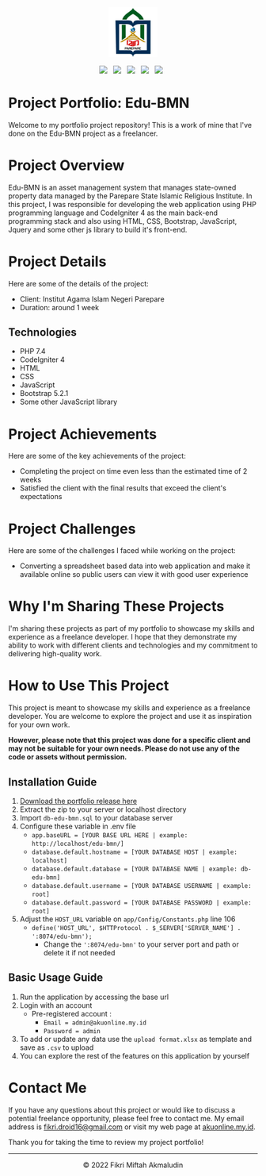 <p align="center">
<img src="public/assets/img/logo.png" alt"IAIN Parepare logo" width="20%"></img>
<br>
<div align="center">
<img src="https://img.shields.io/badge/App Version-1.0-orange"></img> &nbsp; 
<img src="https://img.shields.io/badge/PHP%20Version-7.4-blue"></img> &nbsp;
<img src="https://img.shields.io/badge/CodeIgniter-4.2.6-red"></img> &nbsp;
<img src="https://img.shields.io/badge/Bootstrap-5.2.1-blueviolet"></img> &nbsp;
<img src="https://img.shields.io/badge/JQuery-3.6.1-blue"></img> &nbsp;
</div>
</p>

# Project Portfolio: Edu-BMN

Welcome to my portfolio project repository! This is a work of mine that I've done on the Edu-BMN project as a freelancer.

# Project Overview

Edu-BMN is an asset management system that manages state-owned property data managed by the Parepare State Islamic Religious Institute. In this project, I was responsible for developing the web application using PHP programming language and CodeIgniter 4 as the main back-end programming stack and also using HTML, CSS, Bootstrap, JavaScript, Jquery and some other js library to build it's front-end.

# Project Details

Here are some of the details of the project:

- Client: Institut Agama Islam Negeri Parepare
- Duration: around 1 week

## Technologies

- PHP 7.4
- CodeIgniter 4
- HTML
- CSS
- JavaScript
- Bootstrap 5.2.1
- Some other JavaScript library

# Project Achievements

Here are some of the key achievements of the project:

- Completing the project on time even less than the estimated time of 2 weeks
- Satisfied the client with the final results that exceed the client's expectations

# Project Challenges

Here are some of the challenges I faced while working on the project:

- Converting a spreadsheet based data into web application and make it available online so public users can view it with good user experience

# Why I'm Sharing These Projects

I'm sharing these projects as part of my portfolio to showcase my skills and experience as a freelance developer. I hope that they demonstrate my ability to work with different clients and technologies and my commitment to delivering high-quality work.

# How to Use This Project

This project is meant to showcase my skills and experience as a freelance developer. You are welcome to explore the project and use it as inspiration for your own work.

**However, please note that this project was done for a specific client and may not be suitable for your own needs. Please do not use any of the code or assets without permission.**

## Installation Guide

1. [Download the portfolio release here](https://github.com/vkr16/edu-bmn/releases/tag/v1.0-portfolio)
2. Extract the zip to your server or localhost directory
3. Import `db-edu-bmn.sql` to your database server
4. Configure these variable in .env file
   - `app.baseURL = [YOUR BASE URL HERE | example: http://localhost/edu-bmn/]`
   - `database.default.hostname = [YOUR DATABASE HOST | example: localhost]`
   - `database.default.database = [YOUR DATABASE NAME | example: db-edu-bmn]`
   - `database.default.username = [YOUR DATABASE USERNAME | example: root]`
   - `database.default.password = [YOUR DATABASE PASSWORD | example: root]`
5. Adjust the `HOST_URL` variable on `app/Config/Constants.php` line 106
   - `define('HOST_URL', $HTTProtocol . $_SERVER['SERVER_NAME'] . ':8074/edu-bmn');`
     - Change the `':8074/edu-bmn'` to your server port and path or delete it if not needed

## Basic Usage Guide

1. Run the application by accessing the base url
2. Login with an account
   - Pre-registered account :
     - `Email = admin@akuonline.my.id`
     - `Password = admin`
3. To add or update any data use the `upload format.xlsx` as template and save as `.csv` to upload
4. You can explore the rest of the features on this application by yourself

# Contact Me

If you have any questions about this project or would like to discuss a potential freelance opportunity, please feel free to contact me. My email address is fikri.droid16@gmail.com or visit my web page at [akuonline.my.id](https://akuonline.my.id).

Thank you for taking the time to review my project portfolio!

<hr>
<p align="center">&copy; 2022 Fikri Miftah Akmaludin </p>


